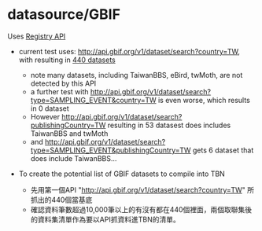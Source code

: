 # datasource/GBIF
Uses [Registry API](https://www.gbif.org/developer/registry)

* current test uses: http://api.gbif.org/v1/dataset/search?country=TW, with resulting in [440 datasets](https://github.com/imaptwlife/datasource/blob/master/gbif-twdatasets-20190518.csv)
  * note many datasets, including TaiwanBBS, eBird, twMoth, are not detected by this API
  * a further test with http://api.gbif.org/v1/dataset/search?type=SAMPLING_EVENT&country=TW is even worse, which results in 0 dataset
  * However http://api.gbif.org/v1/dataset/search?publishingCountry=TW resulting in 53 datasest does includes TaiwanBBS and twMoth
  * and http://api.gbif.org/v1/dataset/search?type=SAMPLING_EVENT&publishingCountry=TW gets 6 dataset that does include TaiwanBBS...

* To create the potential list of GBIF datasets to compile into TBN
  * 先用第一個API "http://api.gbif.org/v1/dataset/search?country=TW" 所抓出的440個當基底
  * 確認資料筆數超過10,000筆以上的有沒有都在440個裡面，兩個取聯集後的資料集清單作為要以API抓資料進TBN的清單。
